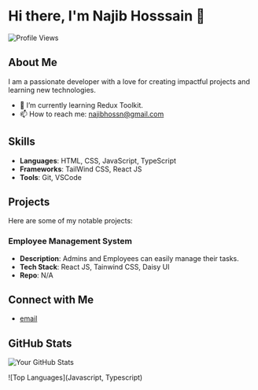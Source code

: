 # Hi there, I'm Najib Hosssain 👋

![Profile Views](https://komarev.com/ghpvc/?username=yourusername&color=blue)

## About Me

I am a passionate developer with a love for creating impactful projects and learning new technologies.

- 🌱 I’m currently learning Redux Toolkit.
- 📫 How to reach me: najibhossn@gmail.com 

## Skills

- **Languages**: HTML, CSS, JavaScript, TypeScript
- **Frameworks**: TailWind CSS, React JS
- **Tools**: Git, VSCode

## Projects

Here are some of my notable projects:

### Employee Management System

- **Description**: Admins and Employees can easily manage their tasks.
- **Tech Stack**: React JS, Tainwind CSS, Daisy UI
- **Repo**: N/A


## Connect with Me

- [email](najibhossn@gmail.com)


## GitHub Stats

![Your GitHub Stats](https://github-readme-stats.vercel.app/api?username=yourusername&show_icons=true&theme=radical)

![Top Languages](Javascript, Typescript)


